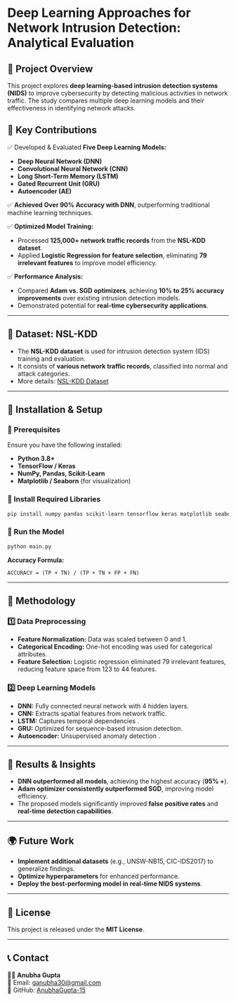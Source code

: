# **Deep Learning Approaches for Network Intrusion Detection: Analytical Evaluation**

## **📌 Project Overview**
This project explores **deep learning-based intrusion detection systems (NIDS)** to improve cybersecurity by detecting malicious activities in network traffic. The study compares multiple deep learning models and their effectiveness in identifying network attacks.

## **🚀 Key Contributions**
✅ Developed & Evaluated **Five Deep Learning Models:**
- **Deep Neural Network (DNN)**
- **Convolutional Neural Network (CNN)**
- **Long Short-Term Memory (LSTM)**
- **Gated Recurrent Unit (GRU)**
- **Autoencoder (AE)**

✅ **Achieved Over 90% Accuracy with DNN**, outperforming traditional machine learning techniques.

✅ **Optimized Model Training:**
- Processed **125,000+ network traffic records** from the **NSL-KDD dataset**.
- Applied **Logistic Regression for feature selection**, eliminating **79 irrelevant features** to improve model efficiency.

✅ **Performance Analysis:**
- Compared **Adam vs. SGD optimizers**, achieving **10% to 25% accuracy improvements** over existing intrusion detection models.
- Demonstrated potential for **real-time cybersecurity applications**.

---

## **📂 Dataset: NSL-KDD**
- The **NSL-KDD dataset** is used for intrusion detection system (IDS) training and evaluation.
- It consists of **various network traffic records**, classified into normal and attack categories.
- More details: [NSL-KDD Dataset](https://www.unb.ca/cic/datasets/nsl.html)

---

## **📌 Installation & Setup**
### **🔹 Prerequisites**
Ensure you have the following installed:
- **Python 3.8+**
- **TensorFlow / Keras**
- **NumPy, Pandas, Scikit-Learn**
- **Matplotlib / Seaborn** (for visualization)

### **🔹 Install Required Libraries**
```sh
pip install numpy pandas scikit-learn tensorflow keras matplotlib seaborn
```



### **🔹 Run the Model**
```sh
python main.py
```



**Accuracy Formula:**
```
ACCURACY = (TP + TN) / (TP + TN + FP + FN)
```

---

## **🔬 Methodology**
### **1️⃣ Data Preprocessing**
- **Feature Normalization:** Data was scaled between 0 and 1.
- **Categorical Encoding:** One-hot encoding was used for categorical attributes.
- **Feature Selection:** Logistic regression eliminated 79 irrelevant features, reducing feature space from 123 to 44 features.

### **2️⃣ Deep Learning Models**
- **DNN:** Fully connected neural network with 4 hidden layers.
- **CNN:** Extracts spatial features from network traffic.
- **LSTM:** Captures temporal dependencies .
- **GRU:** Optimized for sequence-based intrusion detection.
- **Autoencoder:** Unsupervised anomaly detection .

---

## **🎯 Results & Insights**
- **DNN outperformed all models**, achieving the highest accuracy (**95% +**).
- **Adam optimizer consistently outperformed SGD**, improving model efficiency.
- The proposed models significantly improved **false positive rates** and **real-time detection capabilities**.

---

## **🌍 Future Work**
- **Implement additional datasets** (e.g., UNSW-NB15, CIC-IDS2017) to generalize findings.
- **Optimize hyperparameters** for enhanced performance.
- **Deploy the best-performing model in real-time NIDS systems**.

---

## **📜 License**
This project is released under the **MIT License**.

---

## **📞 Contact**
👩‍💻 **Anubha Gupta**  
📧 Email: [ganubha30@gmail.com](mailto:ganubha30@gmail.com)  
🔗 GitHub: [AnubhaGupta-15](https://github.com/AnubhaGupta-15)  
